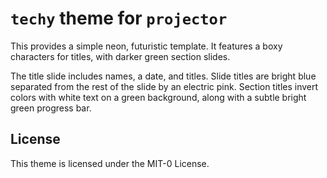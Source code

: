 # `techy` theme for `projector`

This provides a simple neon, futuristic template.
It features a boxy characters for titles, with darker green section slides.

The title slide includes names, a date, and titles.
Slide titles are bright blue separated from the rest of the slide by an electric pink.
Section titles invert colors with white text on a green background, along with a subtle bright green progress bar.

## License

This theme is licensed under the MIT-0 License.
